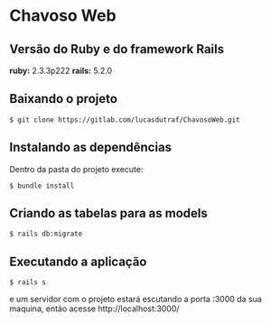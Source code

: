 # Chavoso Web

## Versão do Ruby e do framework Rails
**ruby:** 2.3.3p222
**rails:** 5.2.0

## Baixando o projeto
```
$ git clone https://gitlab.com/lucasdutraf/ChavosoWeb.git
```

## Instalando as dependências
Dentro da pasta do projeto execute:
```
$ bundle install
```

## Criando as tabelas para as models
```
$ rails db:migrate
```

## Executando a aplicação
```
$ rails s
```
e um servidor com o projeto estará escutando a porta :3000 da sua maquina, então acesse http://localhost:3000/
